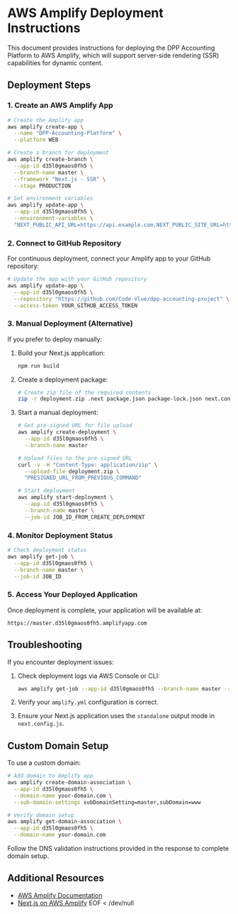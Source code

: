 # AWS Amplify Deployment Instructions

This document provides instructions for deploying the DPP Accounting Platform to AWS Amplify, which will support server-side rendering (SSR) capabilities for dynamic content.

## Deployment Steps

### 1. Create an AWS Amplify App

```bash
# Create the Amplify app
aws amplify create-app \
  --name "DPP-Accounting-Platform" \
  --platform WEB

# Create a branch for deployment
aws amplify create-branch \
  --app-id d35l0gmaos0fh5 \
  --branch-name master \
  --framework "Next.js - SSR" \
  --stage PRODUCTION

# Set environment variables
aws amplify update-app \
  --app-id d35l0gmaos0fh5 \
  --environment-variables \
  "NEXT_PUBLIC_API_URL=https://api.example.com,NEXT_PUBLIC_SITE_URL=https://www.dpp-accounting-platform.example.com,REGION=us-east-1"
```

### 2. Connect to GitHub Repository

For continuous deployment, connect your Amplify app to your GitHub repository:

```bash
# Update the app with your GitHub repository
aws amplify update-app \
  --app-id d35l0gmaos0fh5 \
  --repository "https://github.com/Code-Vlue/dpp-accounting-project" \
  --access-token YOUR_GITHUB_ACCESS_TOKEN
```

### 3. Manual Deployment (Alternative)

If you prefer to deploy manually:

1. Build your Next.js application:
   ```bash
   npm run build
   ```

2. Create a deployment package:
   ```bash
   # Create zip file of the required contents
   zip -r deployment.zip .next package.json package-lock.json next.config.js public node_modules
   ```

3. Start a manual deployment:
   ```bash
   # Get pre-signed URL for file upload
   aws amplify create-deployment \
     --app-id d35l0gmaos0fh5 \
     --branch-name master

   # Upload files to the pre-signed URL
   curl -v -H "Content-Type: application/zip" \
     --upload-file deployment.zip \
     "PRESIGNED_URL_FROM_PREVIOUS_COMMAND"

   # Start deployment
   aws amplify start-deployment \
     --app-id d35l0gmaos0fh5 \
     --branch-name master \
     --job-id JOB_ID_FROM_CREATE_DEPLOYMENT
   ```

### 4. Monitor Deployment Status

```bash
# Check deployment status
aws amplify get-job \
  --app-id d35l0gmaos0fh5 \
  --branch-name master \
  --job-id JOB_ID
```

### 5. Access Your Deployed Application

Once deployment is complete, your application will be available at:
```
https://master.d35l0gmaos0fh5.amplifyapp.com
```

## Troubleshooting

If you encounter deployment issues:

1. Check deployment logs via AWS Console or CLI:
   ```bash
   aws amplify get-job --app-id d35l0gmaos0fh5 --branch-name master --job-id JOB_ID
   ```

2. Verify your `amplify.yml` configuration is correct.

3. Ensure your Next.js application uses the `standalone` output mode in `next.config.js`.

## Custom Domain Setup

To use a custom domain:

```bash
# Add domain to Amplify app
aws amplify create-domain-association \
  --app-id d35l0gmaos0fh5 \
  --domain-name your-domain.com \
  --sub-domain-settings subDomainSetting=master,subDomain=www

# Verify domain setup
aws amplify get-domain-association \
  --app-id d35l0gmaos0fh5 \
  --domain-name your-domain.com
```

Follow the DNS validation instructions provided in the response to complete domain setup.

## Additional Resources

- [AWS Amplify Documentation](https://docs.aws.amazon.com/amplify/)
- [Next.js on AWS Amplify](https://docs.aws.amazon.com/amplify/latest/userguide/server-side-rendering-amplify.html)
EOF < /dev/null
